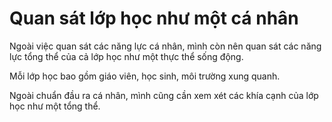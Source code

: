 # Quan sát lớp học như một cá nhân

Ngoài việc quan sát các năng lực cá nhân, mình còn nên quan sát các năng lực tổng thể của cả lớp học như một thực thể sống động.

Mỗi lớp học bao gồm giáo viên, học sinh, môi trường xung quanh.

Ngoài chuẩn đầu ra cá nhân, mình cũng cần xem xét các khía cạnh của lớp học như một tổng thể.
